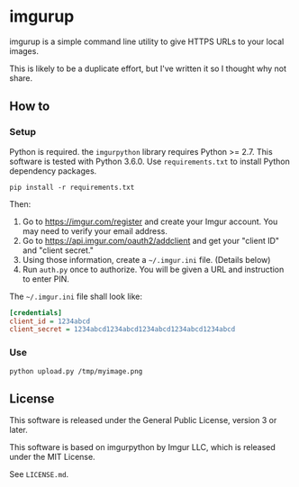# imgurup

imgurup is a simple command line utility to give HTTPS URLs to your local images.

This is likely to be a duplicate effort, but I've written it so I thought why not share.

## How to

### Setup

Python is required. the `imgurpython` library requires Python >= 2.7. This software is tested with Python 3.6.0. Use `requirements.txt` to install Python dependency packages.

```
pip install -r requirements.txt
```

Then:

1. Go to <https://imgur.com/register> and create your Imgur account. You may need to verify your email address.
2. Go to <https://api.imgur.com/oauth2/addclient> and get your "client ID" and "client secret."
3. Using those information, create a `~/.imgur.ini` file. (Details below)
4. Run `auth.py` once to authorize. You will be given a URL and instruction to enter PIN.

The `~/.imgur.ini` file shall look like:

```ini
[credentials]
client_id = 1234abcd
client_secret = 1234abcd1234abcd1234abcd1234abcd1234abcd
```

### Use

```
python upload.py /tmp/myimage.png
```

## License

This software is released under the General Public License, version 3 or later.

This software is based on imgurpython by Imgur LLC, which is released under the MIT License.

See `LICENSE.md`.
